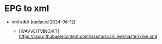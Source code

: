 # EPG to xml

* xml addr (updated 2024-06-12)

  - [WAVVE/TVING/KT]
    https://raw.githubusercontent.com/jassmusic/KLive/master/klive.xml


